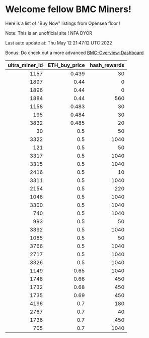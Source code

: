 # Welcome fellow BMC Miners!
Here is a list of "Buy Now" listings from Opensea floor !

Note: This is an unofficial site ! NFA DYOR

Last auto update at: Thu May 12 21:47:12 UTC 2022

Bonus: Do check out a more advanced [BMC-Overview-Dashboard](https://dune.com/defifunk/BMC-Overview-Dashboard)


|   ultra_miner_id |   ETH_buy_price |   hash_rewards |
|-----------------:|----------------:|---------------:|
|             1157 |           0.439 |             30 |
|             1897 |           0.44  |              0 |
|             1896 |           0.44  |              0 |
|             1884 |           0.44  |            560 |
|             1158 |           0.483 |             30 |
|              195 |           0.484 |             30 |
|             3832 |           0.485 |             20 |
|               30 |           0.5   |             50 |
|             3322 |           0.5   |           1040 |
|              121 |           0.5   |             50 |
|             3317 |           0.5   |           1040 |
|             3315 |           0.5   |           1040 |
|             2416 |           0.5   |             10 |
|             3311 |           0.5   |           1040 |
|             2154 |           0.5   |            220 |
|             1046 |           0.5   |           1040 |
|             3300 |           0.5   |           1040 |
|              740 |           0.5   |           1040 |
|              993 |           0.5   |             50 |
|             3392 |           0.5   |           1040 |
|             1085 |           0.5   |             50 |
|             3766 |           0.5   |           1040 |
|             2717 |           0.5   |           1040 |
|             3326 |           0.5   |           1040 |
|             1149 |           0.65  |           1040 |
|             1748 |           0.66  |            450 |
|             1732 |           0.68  |            450 |
|             1735 |           0.69  |            450 |
|             4196 |           0.7   |            180 |
|             2767 |           0.7   |             40 |
|             1736 |           0.7   |            450 |
|              705 |           0.7   |           1040 |